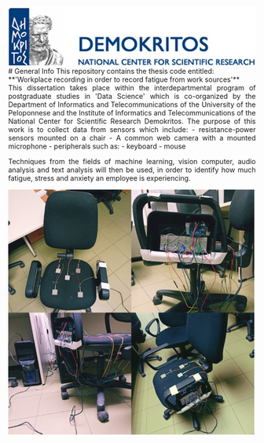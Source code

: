 <img src= "https://github.com/amitsou/Multimodal-User-Monitoring/blob/master/images/ncsrd%20logo.jpg"  alt="centered image" />
# General Info
This repository contains the thesis code entitled:
**'Workplace recording in order to record fatigue from work sources'**

<div align="justify">
This dissertation takes place within the interdepartmental program of postgraduate studies in 'Data Science' which is co-organized by the Department of Informatics and Telecommunications of the University of the Peloponnese and the Institute of Informatics and Telecommunications of the National Center for Scientific Research Demokritos. The purpose of this work is to collect data from sensors which include: 
- resistance-power sensors mounted on a chair 
- A common web camera with a mounted microphone
- peripherals such as:
  - keyboard
  - mouse
  
Techniques from the fields of machine learning, vision computer, audio analysis and text analysis will then be used, in order to identify how much fatigue, stress and anxiety an employee is experiencing.

<img src= "https://github.com/amitsou/Multimodal-User-Monitoring/blob/master/images/chair.png"  alt="centered image"/>
